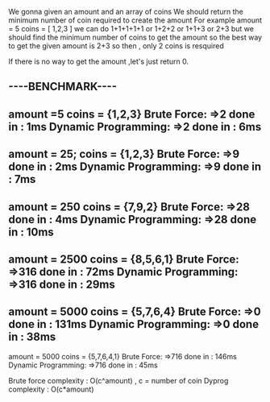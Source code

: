 We gonna given an amount and an array of coins
We should return the minimum number of coin required to create the amount
For example
amount = 5 
coins = [ 1,2,3 ]
we can do 
1+1+1+1+1 or 1+2+2 or 1+1+3 or 2+3 but we should find the minimum number of coins to get the amount
so the best way to get the  given amount  is 2+3 so then , only 2 coins is resquired 

If there is no way to get the amount ,let's just return 0.

----BENCHMARK----
-------------------
amount =5 
coins = {1,2,3}
Brute Force:
 =>2 done in : 1ms
Dynamic Programming:
 =>2 done in : 6ms
--------------------
 amount = 25;
 coins = {1,2,3}
 Brute Force:
 =>9 done in : 2ms
Dynamic Programming:
 =>9 done in : 7ms
-------------------
amount = 250
coins = {7,9,2}
Brute Force:
 =>28 done in : 4ms
Dynamic Programming:
 =>28 done in : 10ms
---------------------
amount = 2500
coins = {8,5,6,1}
Brute Force:
 =>316 done in : 72ms
Dynamic Programming:
 =>316 done in : 29ms
---------------------
amount = 5000
coins = {5,7,6,4}
Brute Force:
 =>0 done in : 131ms
Dynamic Programming:
 =>0 done in : 38ms
---------------------
amount = 5000
coins = {5,7,6,4,1}
Brute Force:
 =>716 done in : 146ms
Dynamic Programming:
 =>716 done in : 45ms

 Brute force complexity : O(c^amount) , c = number of coin
 Dyprog complexity : O(c*amount)